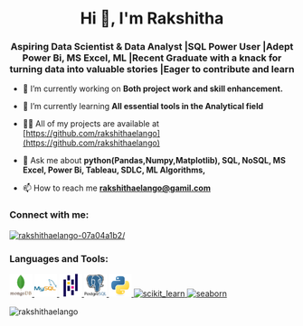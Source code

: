 <h1 align="center">Hi 👋, I'm Rakshitha</h1>
<h3 align="center">Aspiring Data Scientist & Data Analyst |SQL Power User |Adept Power Bi, MS Excel, ML |Recent Graduate with a knack for turning data into valuable stories |Eager to contribute and learn</h3>

- 🔭 I’m currently working on **Both project work and skill enhancement.**

- 🌱 I’m currently learning **All essential tools in the Analytical field**

- 👨‍💻 All of my projects are available at [https://github.com/rakshithaelango](https://github.com/rakshithaelango)

- 💬 Ask me about **python(Pandas,Numpy,Matplotlib), SQL, NoSQL, MS Excel, Power Bi, Tableau, SDLC, ML Algorithms,**

- 📫 How to reach me **rakshithaelango@gamil.com**

<h3 align="left">Connect with me:</h3>
<p align="left">
<a href="https://linkedin.com/in/rakshithaelango-07a04a1b2/" target="blank"><img align="center" src="https://raw.githubusercontent.com/rahuldkjain/github-profile-readme-generator/master/src/images/icons/Social/linked-in-alt.svg" alt="rakshithaelango-07a04a1b2/" height="30" width="40" /></a>
</p>

<h3 align="left">Languages and Tools:</h3>
<p align="left"> <a href="https://www.mongodb.com/" target="_blank" rel="noreferrer"> <img src="https://raw.githubusercontent.com/devicons/devicon/master/icons/mongodb/mongodb-original-wordmark.svg" alt="mongodb" width="40" height="40"/> </a> <a href="https://www.mysql.com/" target="_blank" rel="noreferrer"> <img src="https://raw.githubusercontent.com/devicons/devicon/master/icons/mysql/mysql-original-wordmark.svg" alt="mysql" width="40" height="40"/> </a> <a href="https://pandas.pydata.org/" target="_blank" rel="noreferrer"> <img src="https://raw.githubusercontent.com/devicons/devicon/2ae2a900d2f041da66e950e4d48052658d850630/icons/pandas/pandas-original.svg" alt="pandas" width="40" height="40"/> </a> <a href="https://www.postgresql.org" target="_blank" rel="noreferrer"> <img src="https://raw.githubusercontent.com/devicons/devicon/master/icons/postgresql/postgresql-original-wordmark.svg" alt="postgresql" width="40" height="40"/> </a> <a href="https://www.python.org" target="_blank" rel="noreferrer"> <img src="https://raw.githubusercontent.com/devicons/devicon/master/icons/python/python-original.svg" alt="python" width="40" height="40"/> </a> <a href="https://scikit-learn.org/" target="_blank" rel="noreferrer"> <img src="https://upload.wikimedia.org/wikipedia/commons/0/05/Scikit_learn_logo_small.svg" alt="scikit_learn" width="40" height="40"/> </a> <a href="https://seaborn.pydata.org/" target="_blank" rel="noreferrer"> <img src="https://seaborn.pydata.org/_images/logo-mark-lightbg.svg" alt="seaborn" width="40" height="40"/> </a> </p>

<p><img align="center" src="https://github-readme-stats.vercel.app/api/top-langs?username=rakshithaelango&show_icons=true&locale=en&layout=compact" alt="rakshithaelango" /></p>
